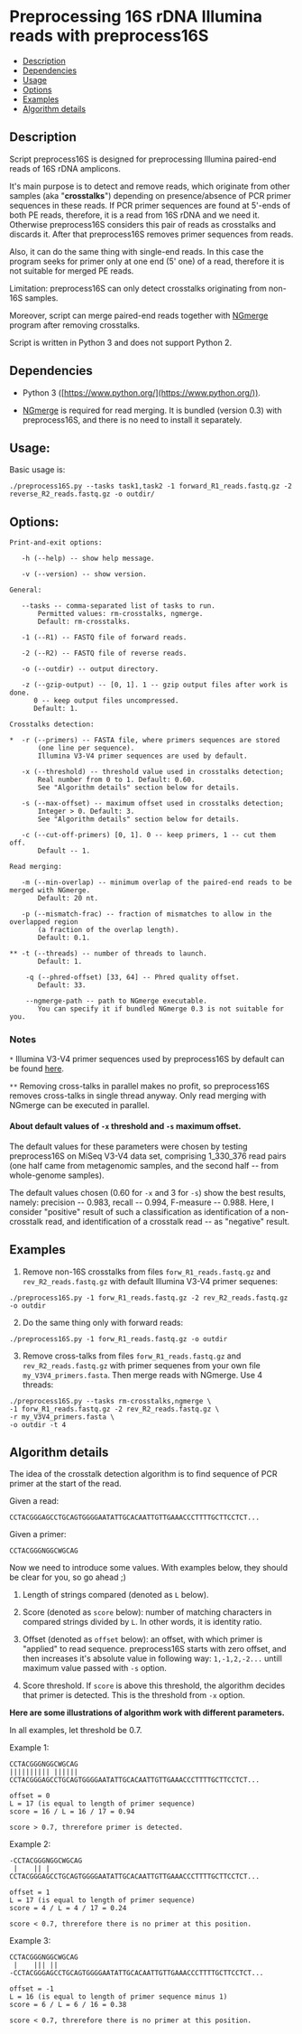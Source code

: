 # Preprocessing 16S rDNA Illumina reads with preprocess16S

- [Description](#description)
- [Dependencies](#dependencies)
- [Usage](#usage)
- [Options](#options)
- [Examples](#examples)
- [Algorithm details](#algorithm-details)

## Description

Script preprocess16S is designed for preprocessing Illumina paired-end reads of 16S rDNA amplicons.

It's main purpose is to detect and remove reads, which originate from other samples (aka "**crosstalks**") depending on presence/absence of PCR primer sequences in these reads. If PCR primer sequences are found at 5'-ends of both PE reads, therefore, it is a read from 16S rDNA and we need it. Otherwise preprocess16S considers this pair of reads as crosstalks and discards it. After that preprocess16S removes primer sequences from reads.

Also, it can do the same thing with single-end reads. In this case the program seeks for primer only at one end (5' one) of a read, therefore it is not suitable for merged PE reads.

Limitation: preprocess16S can only detect crosstalks originating from non-16S samples.

Moreover, script can merge paired-end reads together with [NGmerge](https://github.com/jsh58/NGmerge) program after removing crosstalks.

Script is written in Python 3 and does not support Python 2.

## Dependencies

- Python 3 ([https://www.python.org/](https://www.python.org/)).

- [NGmerge](https://github.com/harvardinformatics/NGmerge) is required for read merging. It is bundled (version 0.3) with preprocess16S, and there is no need to install it separately.

## Usage:

Basic usage is:

```
./preprocess16S.py --tasks task1,task2 -1 forward_R1_reads.fastq.gz -2 reverse_R2_reads.fastq.gz -o outdir/
```

## Options:

```
Print-and-exit options:

   -h (--help) -- show help message.

   -v (--version) -- show version.

General:

   --tasks -- comma-separated list of tasks to run.
       Permitted values: rm-crosstalks, ngmerge.
       Default: rm-crosstalks.

   -1 (--R1) -- FASTQ file of forward reads.

   -2 (--R2) -- FASTQ file of reverse reads.

   -o (--outdir) -- output directory.

   -z (--gzip-output) -- [0, 1]. 1 -- gzip output files after work is done.
      0 -- keep output files uncompressed.
      Default: 1.

Crosstalks detection:

*  -r (--primers) -- FASTA file, where primers sequences are stored
       (one line per sequence).
       Illumina V3-V4 primer sequences are used by default.

   -x (--threshold) -- threshold value used in crosstalks detection;
       Real number from 0 to 1. Default: 0.60.
       See "Algorithm details" section below for details.

   -s (--max-offset) -- maximum offset used in crosstalks detection;
       Integer > 0. Default: 3.
       See "Algorithm details" section below for details.

   -с (--cut-off-primers) [0, 1]. 0 -- keep primers, 1 -- cut them off.
       Default -- 1.

Read merging:

   -m (--min-overlap) -- minimum overlap of the paired-end reads to be merged with NGmerge.
       Default: 20 nt.

   -p (--mismatch-frac) -- fraction of mismatches to allow in the overlapped region
       (a fraction of the overlap length).
       Default: 0.1.

** -t (--threads) -- number of threads to launch.
       Default: 1.

    -q (--phred-offset) [33, 64] -- Phred quality offset.
       Default: 33.

    --ngmerge-path -- path to NGmerge executable.
       You can specify it if bundled NGmerge 0.3 is not suitable for you.
```

### Notes

`*` Illumina V3-V4 primer sequences used by preprocess16S by default can be found [here](https://support.illumina.com/documents/documentation/chemistry_documentation/16s/16s-metagenomic-library-prep-guide-15044223-b.pdf).

`**` Removing cross-talks in parallel makes no profit, so preprocess16S removes cross-talks in single thread anyway. Only read merging with NGmerge can be executed in parallel.

#### About default values of `-x` threshold and `-s` maximum offset.

The default values for these parameters were chosen by testing preprocess16S on MiSeq V3-V4 data set, comprising 1_330_376 read pairs (one half came from metagenomic samples, and the second half -- from whole-genome samples).

The default values chosen (0.60 for `-x` and 3 for `-s`) show the best results, namely: precision -- 0.983, recall -- 0.994, F-measure -- 0.988. Here, I consider "positive" result of such a classification as identification of a non-crosstalk read, and identification of a crosstalk read -- as "negative" result.

## Examples

1) Remove non-16S crosstalks from files `forw_R1_reads.fastq.gz` and `rev_R2_reads.fastq.gz` with default Illumina V3-V4 primer sequenes:

```
./preprocess16S.py -1 forw_R1_reads.fastq.gz -2 rev_R2_reads.fastq.gz -o outdir
```

2) Do the same thing only with forward reads:

```
./preprocess16S.py -1 forw_R1_reads.fastq.gz -o outdir
```

3) Remove cross-talks from files `forw_R1_reads.fastq.gz` and `rev_R2_reads.fastq.gz` with primer sequenes from your own file `my_V3V4_primers.fasta`. Then merge reads with NGmerge. Use 4 threads:

```
./preprocess16S.py --tasks rm-crosstalks,ngmerge \
-1 forw_R1_reads.fastq.gz -2 rev_R2_reads.fastq.gz \
-r my_V3V4_primers.fasta \
-o outdir -t 4
```


## Algorithm details

The idea of the crosstalk detection algorithm is to find sequence of PCR primer at the start of the read.

Given a read:

`CCTACGGGAGCCTGCAGTGGGGAATATTGCACAATTGTTGAAACCCTTTTGCTTCCTCT...`

Given a primer:

`CCTACGGGNGGCWGCAG`

Now we need to introduce some values. With examples below, they should be clear for you, so go ahead ;)

1. Length of strings compared (denoted as `L` below).

2. Score (denoted as `score` below): number of matching characters in compared strings divided by `L`. In other words, it is identity ratio.

3. Offset (denoted as `offset` below): an offset, with which primer is "applied" to read sequence. preprocess16S starts with zero offset, and then increases it's absolute value in following way: `1,-1,2,-2...` untill maximum value passed with `-s` option.

4. Score threshold. If `score` is above this threshold, the algorithm decides that primer is detected. This is the threshold from `-x` option.

**Here are some illustrations of algorithm work with different parameters.**

In all examples, let threshold be 0.7.

Example 1:

```
CCTACGGGNGGCWGCAG
|||||||||| ||||||
CCTACGGGAGCCTGCAGTGGGGAATATTGCACAATTGTTGAAACCCTTTTGCTTCCTCT...

offset = 0
L = 17 (is equal to length of primer sequence)
score = 16 / L = 16 / 17 = 0.94

score > 0.7, threrefore primer is detected.
```

Example 2:
```
-CCTACGGGNGGCWGCAG
 |    || |        
CCTACGGGAGCCTGCAGTGGGGAATATTGCACAATTGTTGAAACCCTTTTGCTTCCTCT...

offset = 1
L = 17 (is equal to length of primer sequence)
score = 4 / L = 4 / 17 = 0.24

score < 0.7, threrefore there is no primer at this position.
```

Example 3:
```
CCTACGGGNGGCWGCAG
 |    ||| ||     
-CCTACGGGAGCCTGCAGTGGGGAATATTGCACAATTGTTGAAACCCTTTTGCTTCCTCT...

offset = -1
L = 16 (is equal to length of primer sequence minus 1)
score = 6 / L = 6 / 16 = 0.38

score < 0.7, threrefore there is no primer at this position.
```



